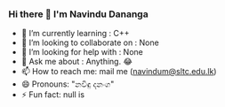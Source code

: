 ### Hi there 👋 I'm Navindu Dananga

- 🌱 I’m currently learning : C++
- 👯 I’m looking to collaborate on : None 
- 🤔 I’m looking for help with : None
- 💬 Ask me about : Anything. 😂 
- 📫 How to reach me: mail me (navindum@sltc.edu.lk) 
- 😄 Pronouns: "නවිඳු දනංග"
- ⚡ Fun fact: null is


